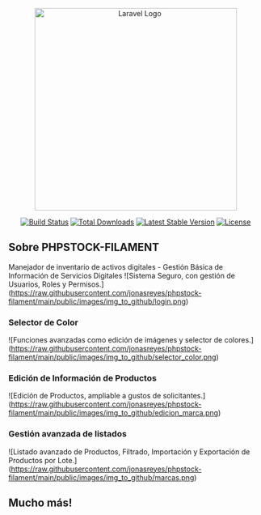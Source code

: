 <p align="center"><a href="https://laravel.com" target="_blank"><img src="https://raw.githubusercontent.com/laravel/art/master/logo-lockup/5%20SVG/2%20CMYK/1%20Full%20Color/laravel-logolockup-cmyk-red.svg" width="400" alt="Laravel Logo"></a></p>

<p align="center">
<a href="https://github.com/laravel/framework/actions"><img src="https://github.com/laravel/framework/workflows/tests/badge.svg" alt="Build Status"></a>
<a href="https://packagist.org/packages/laravel/framework"><img src="https://img.shields.io/packagist/dt/laravel/framework" alt="Total Downloads"></a>
<a href="https://packagist.org/packages/laravel/framework"><img src="https://img.shields.io/packagist/v/laravel/framework" alt="Latest Stable Version"></a>
<a href="https://packagist.org/packages/laravel/framework"><img src="https://img.shields.io/packagist/l/laravel/framework" alt="License"></a>
</p>

## Sobre PHPSTOCK-FILAMENT

Manejador de inventario de activos digitales - Gestión Básica de Información de Servicios Digitales
<span>![</span><span>Sistema Seguro, con gestión de Usuarios, Roles y Permisos.</span><span>]</span><span>(</span><span>https://raw.githubusercontent.com/jonasreyes/phpstock-filament/main/public/images/img_to_github/login.png</span><span>)</span>

### Selector de Color
<span>![</span><span>Funciones avanzadas como edición de imágenes y selector de colores.</span><span>]</span><span>(</span><span>https://raw.githubusercontent.com/jonasreyes/phpstock-filament/main/public/images/img_to_github/selector_color.png</span><span>)</span>

### Edición de Información de Productos
<span>![</span><span>Edición de Productos, ampliable a gustos de solicitantes.</span><span>]</span><span>(</span><span>https://raw.githubusercontent.com/jonasreyes/phpstock-filament/main/public/images/img_to_github/edicion_marca.png</span><span>)</span>

### Gestión avanzada de listados
<span>![</span><span>Listado avanzado de Productos, Filtrado, Importación y Exportación de Productos por Lote.</span><span>]</span><span>(</span><span>https://raw.githubusercontent.com/jonasreyes/phpstock-filament/main/public/images/img_to_github/marcas.png</span><span>)</span>

## Mucho más!
